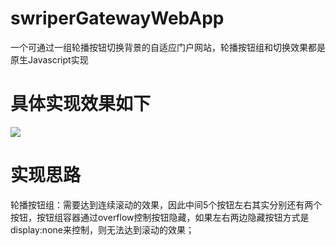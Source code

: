# swriperGatewayWebApp
一个可通过一组轮播按钮切换背景的自适应门户网站，轮播按钮组和切换效果都是原生Javascript实现

# 具体实现效果如下
![](https://www.baidu.com/img/baidu_resultlogo@2.png)

# 实现思路
轮播按钮组：需要达到连续滚动的效果，因此中间5个按钮左右其实分别还有两个按钮，按钮组容器通过overflow控制按钮隐藏，如果左右两边隐藏按钮方式是display:none来控制，则无法达到滚动的效果；
